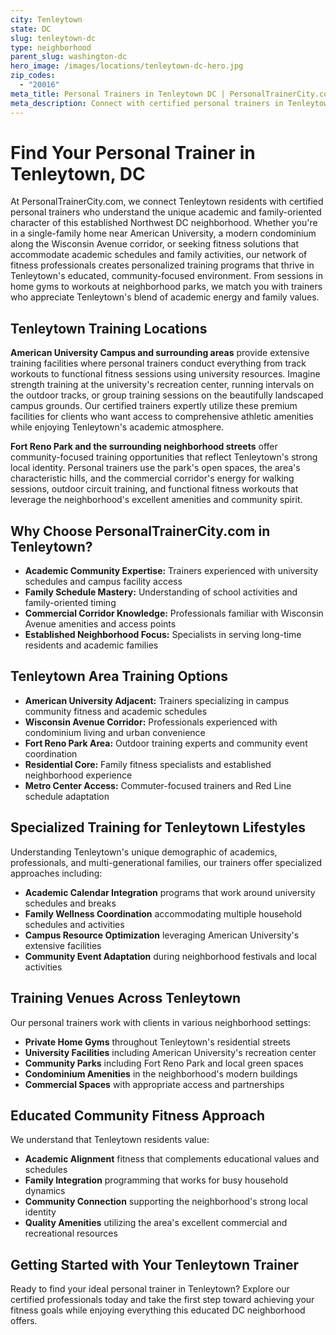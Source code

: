 ```yaml
---
city: Tenleytown
state: DC
slug: tenleytown-dc
type: neighborhood
parent_slug: washington-dc
hero_image: /images/locations/tenleytown-dc-hero.jpg
zip_codes:
  - "20016"
meta_title: Personal Trainers in Tenleytown DC | PersonalTrainerCity.com
meta_description: Connect with certified personal trainers in Tenleytown. Find fitness coaches for American University area living, family-focused training, and Wisconsin Avenue corridor workouts.
---
```


# Find Your Personal Trainer in Tenleytown, DC

At PersonalTrainerCity.com, we connect Tenleytown residents with certified personal trainers who understand the unique academic and family-oriented character of this established Northwest DC neighborhood. Whether you're in a single-family home near American University, a modern condominium along the Wisconsin Avenue corridor, or seeking fitness solutions that accommodate academic schedules and family activities, our network of fitness professionals creates personalized training programs that thrive in Tenleytown's educated, community-focused environment. From sessions in home gyms to workouts at neighborhood parks, we match you with trainers who appreciate Tenleytown's blend of academic energy and family values.

## Tenleytown Training Locations

**American University Campus and surrounding areas** provide extensive training facilities where personal trainers conduct everything from track workouts to functional fitness sessions using university resources. Imagine strength training at the university's recreation center, running intervals on the outdoor tracks, or group training sessions on the beautifully landscaped campus grounds. Our certified trainers expertly utilize these premium facilities for clients who want access to comprehensive athletic amenities while enjoying Tenleytown's academic atmosphere.

**Fort Reno Park and the surrounding neighborhood streets** offer community-focused training opportunities that reflect Tenleytown's strong local identity. Personal trainers use the park's open spaces, the area's characteristic hills, and the commercial corridor's energy for walking sessions, outdoor circuit training, and functional fitness workouts that leverage the neighborhood's excellent amenities and community spirit.

## Why Choose PersonalTrainerCity.com in Tenleytown?

*   **Academic Community Expertise:** Trainers experienced with university schedules and campus facility access
*   **Family Schedule Mastery:** Understanding of school activities and family-oriented timing
*   **Commercial Corridor Knowledge:** Professionals familiar with Wisconsin Avenue amenities and access points
*   **Established Neighborhood Focus:** Specialists in serving long-time residents and academic families

## Tenleytown Area Training Options

- **American University Adjacent:** Trainers specializing in campus community fitness and academic schedules
- **Wisconsin Avenue Corridor:** Professionals experienced with condominium living and urban convenience
- **Fort Reno Park Area:** Outdoor training experts and community event coordination
- **Residential Core:** Family fitness specialists and established neighborhood experience
- **Metro Center Access:** Commuter-focused trainers and Red Line schedule adaptation

## Specialized Training for Tenleytown Lifestyles

Understanding Tenleytown's unique demographic of academics, professionals, and multi-generational families, our trainers offer specialized approaches including:

*   **Academic Calendar Integration** programs that work around university schedules and breaks
*   **Family Wellness Coordination** accommodating multiple household schedules and activities
*   **Campus Resource Optimization** leveraging American University's extensive facilities
*   **Community Event Adaptation** during neighborhood festivals and local activities

## Training Venues Across Tenleytown

Our personal trainers work with clients in various neighborhood settings:
- **Private Home Gyms** throughout Tenleytown's residential streets
- **University Facilities** including American University's recreation center
- **Community Parks** including Fort Reno Park and local green spaces
- **Condominium Amenities** in the neighborhood's modern buildings
- **Commercial Spaces** with appropriate access and partnerships

## Educated Community Fitness Approach

We understand that Tenleytown residents value:
- **Academic Alignment** fitness that complements educational values and schedules
- **Family Integration** programming that works for busy household dynamics
- **Community Connection** supporting the neighborhood's strong local identity
- **Quality Amenities** utilizing the area's excellent commercial and recreational resources

## Getting Started with Your Tenleytown Trainer

Ready to find your ideal personal trainer in Tenleytown? Explore our certified professionals today and take the first step toward achieving your fitness goals while enjoying everything this educated DC neighborhood offers.